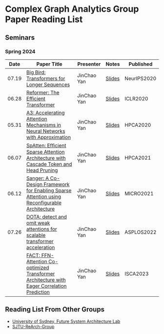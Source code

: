 Complex Graph Analytics Group Paper Reading List
===============================

Seminars
--------

### Spring 2024

|**Date**| **Paper Title**                                                           | **Presenter** | **Notes** | **Published** |
|--------|---------------------------------------------------------------------------|---------------|-----------|---------------|
| 07.19  | [Big Bird: Transformers for Longer Sequences](https://arxiv.org/abs/2007.14062) | JinChao Yan | [Slides](./Slides/bigbird.pptx) |NeurIPS2020|
| 06.28  | [Reformer: The Efficient Transformer](https://arxiv.org/abs/2001.04451) | JinChao Yan | [Slides](./Slides/reformer.pptx) |ICLR2020|
| 05.31  | [A3: Accelerating Attention Mechanisms in Neural Networks with Approximation](https://ieeexplore.ieee.org/document/9065498) | JinChao Yan  | [Slides](./Slides/a3_slide_hpca2020.pptx) |HPCA2020|
| 06.07  | [SpAtten: Efﬁcient Sparse Attention Architecture with Cascade Token and Head Pruning](https://ieeexplore.ieee.org/document/9407232) | JinChao Yan | [Slides](./Slides/SpAtten-for-long-video-no-animation.pdf) |HPCA2021|
| 06.12  | [Sanger: A Co-Design Framework for Enabling Sparse Attention using Reconfigurable Architecture](https://dl.acm.org/doi/10.1145/3466752.3480125) | JinChao Yan | [Slides](./Slides/Sanger.pptx) |MICRO2021|
| 07.26  | [DOTA: detect and omit weak attentions for scalable transformer acceleration](5https://dl.acm.org/doi/10.1145/3503222.3507738) | JinChao Yan | [Slides](./Slides/dota.pptx) |ASPLOS2022|
|   | [FACT: FFN-Attention Co-optimized Transformer Architecture with Eager Correlation Prediction](https://dl.acm.org/doi/10.1145/3579371.3589057) | JinChao Yan | [Slides](./Slides/FACT.pdf) |ISCA2023|

Reading List From Other Groups
------------------------------

-   [University of Sydney, Future System Architecture Lab](https://github.com/usyd-fsalab/ReadingList)
-   [SJTU-ReArch-Group](https://github.com/SJTU-ReArch-Group/Paper-Reading-List)

